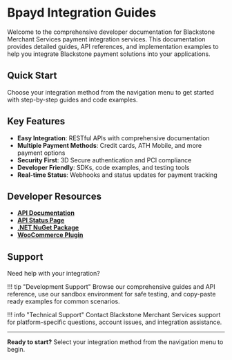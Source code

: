 # Bpayd Integration Guides

Welcome to the comprehensive developer documentation for Blackstone Merchant Services payment integration services. This documentation provides detailed guides, API references, and implementation examples to help you integrate Blackstone payment solutions into your applications.

## Quick Start

Choose your integration method from the navigation menu to get started with step-by-step guides and code examples.

## Key Features

- **Easy Integration**: RESTful APIs with comprehensive documentation
- **Multiple Payment Methods**: Credit cards, ATH Mobile, and more payment options
- **Security First**: 3D Secure authentication and PCI compliance
- **Developer Friendly**: SDKs, code examples, and testing tools
- **Real-time Status**: Webhooks and status updates for payment tracking

## Developer Resources

- **[API Documentation](https://documentation.bmspay.com/index.html)**
- **[API Status Page](https://blackstone.betteruptime.com/)**
- **[.NET NuGet Package](https://www.nuget.org/packages/BmsPayClient)**
- **[WooCommerce Plugin](https://app.blackstoneonline.com/plugins/bpayd-woocommerce-plugin-v4.5.8.zip)**

## Support

Need help with your integration?

!!! tip "Development Support"
    Browse our comprehensive guides and API reference, use our sandbox environment for safe testing, and copy-paste ready examples for common scenarios.

!!! info "Technical Support"
    Contact Blackstone Merchant Services support for platform-specific questions, account issues, and integration assistance.

---

**Ready to start?** Select your integration method from the navigation menu to begin.
